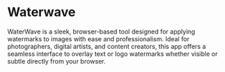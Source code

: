 # Waterwave
WaterWave is a sleek, browser-based tool designed for applying watermarks to images with ease and professionalism. Ideal for photographers, digital artists, and content creators, this app offers a seamless interface to overlay text or logo watermarks whether visible or subtle directly from your browser.

